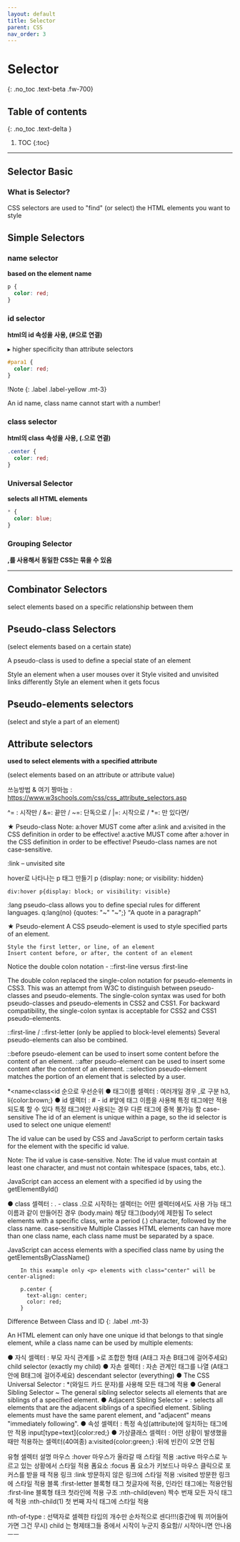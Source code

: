 ```yaml
---
layout: default
title: Selector
parent: CSS
nav_order: 3
---
```


# Selector
{: .no_toc .text-beta .fw-700}

## Table of contents
{: .no_toc .text-delta }

1. TOC
{:toc}

---

## Selector Basic

### What is Selector?

CSS selectors are used to "find" (or select) the HTML elements you want to style

## Simple Selectors

### name selector

**based on the element name**

```css
p {
  color: red;
}
```

### id selector

**html의 id 속성을 사용, (#으로 연결)**

&#9656; higher specificity than attribute selectors

```css
#para1 {
  color: red;
}
```

!Note
{: .label .label-yellow .mt-3}
<div class="code-example" markdown="1">
An id name, class name cannot start with a number!
</div>

### class selector

**html의 class 속성을 사용, (.으로 연결)**

```css
.center {
  color: red;
}
```

### Universal Selector

**selects all HTML elements**

```css
* {
  color: blue;
}
```

### Grouping Selector

**,를 사용해서 동일한 CSS는 묶을 수 있음**

---

## Combinator Selectors

select elements based on a specific relationship between them

## Pseudo-class Selectors

(select elements based on a certain state)

A pseudo-class is used to define a special state of an element

Style an element when a user mouses over it
Style visited and unvisited links differently
Style an element when it gets focus

## Pseudo-elements selectors

(select and style a part of an element)
    

## Attribute selectors 

**used to select elements with a specified attribute**

(select elements based on an attribute or attribute value)

쓰능방법 & 여기 짱마늠 : https://www.w3schools.com/css/css_attribute_selectors.asp

^= : 시작만 / &=: 끝만 / ~=: 단독으로 / |=: 시작으로 / *=: 만 있다면/ 


★ Pseudo-class
Note: a:hover MUST come after a:link and a:visited in the CSS definition in order to be effective! a:active MUST come after a:hover in the CSS definition in order to be effective! Pseudo-class names are not case-sensitive.

:link – unvisited site

hover로 나타나는 p 태그 만들기
	p {display: none; or visibility: hidden}

	div:hover p{display: block; or visibility: visible}

:lang pseudo-class allows you to define special rules for different languages.
q:lang(no) {quotes: "~" "~";}
 <q lang="no">A quote in a paragraph</q> 

★ Pseudo-element
A CSS pseudo-element is used to style specified parts of an element.

	Style the first letter, or line, of an element
	Insert content before, or after, the content of an element

Notice the double colon notation - ::first-line versus :first-line

The double colon replaced the single-colon notation for pseudo-elements in CSS3. This was an attempt from W3C to distinguish between pseudo-classes and pseudo-elements.
The single-colon syntax was used for both pseudo-classes and pseudo-elements in CSS2 and CSS1.
For backward compatibility, the single-colon syntax is acceptable for CSS2 and CSS1 pseudo-elements.

::first-line / ::first-letter (only be applied to block-level elements)
Several pseudo-elements can also be combined.

::before pseudo-element can be used to insert some content before the content of an element.
::after pseudo-element can be used to insert some content after the content of an element.
::selection pseudo-element matches the portion of an element that is selected by a user.


*<name<class<id 순으로 우선순위
● 태그이름 셀렉터 : 여러개일 경우 ,로 구분 
		h3, li{color:brown;}
● id 셀렉터 : # - id
		#앞에 태그 이름을 사용해 특정 태그에만 적용되도록 할 수 있다
		특정 태그에만 사용되는 경우 다른 태그에 중복 불가능 함
		case-sensitive
		The id of an element is unique within a page, so the id selector is used to select one unique element!


The id value can be used by CSS and JavaScript to perform certain tasks for the element with the specific id value.

Note: The id value is case-sensitive.
Note: The id value must contain at least one character, and must not contain whitespace (spaces, tabs, etc.).

JavaScript can access an element with a specified id by using the getElementById()

● class 셀렉터 : . - class
		.으로 시작하는 셀렉터는 어떤 셀렉터에서도 사용 가능
		태그 이름과 같이 만들어진 경우 (body.main) 해당 태그(body)에 제한됨 
		To select elements with a specific class, write a period (.) character, followed by the class name.
		case-sensitive
Multiple Classes
HTML elements can have more than one class name, each class name must be separated by a space.

JavaScript can access elements with a specified class name by using the getElementsByClassName()

		In this example only <p> elements with class="center" will be center-aligned: 

		p.center {
		  text-align: center;
		  color: red;
		}


Difference Between Class and ID
{: .label .mt-3}

An HTML element can only have one unique id that belongs to that single element, while a class name can be used by multiple elements:

● 자식 셀렉터 : 부모 자식 관계를 >로 조합한 형태 (A태그 자손 B태그에 걸어주세요) child selector (exactly my child)
● 자손 셀렉터 : 자손 관계인 태그를 나열 (A태그 안에 B태그에 걸어주세요) descendant selector (everything)
● The CSS Universal Selector : *(와일드 카드 문자)를 사용해 모든 태그에 적용
● General Sibling Selector ~
The general sibling selector selects all elements that are siblings of a specified element.
● Adjacent Sibling Selector + : selects all elements that are the adjacent siblings of a specified element.
Sibling elements must have the same parent element, and "adjacent" means "immediately following".
● 속성 셀렉터 : 특정 속성(attribute)에 일치하는 태그에만 적용
		input[type=text]{color:red;}
● 가상클래스 셀렉터 : 어떤 상황이 발생했을때만 적용하는 셀렉터(40여종)
		a:visited{color:green;}
		:뒤에 빈칸이 오면 안됨

유형
셀렉터
설명
마우스
:hover
마우스가 올라갈 때 스타일 적용
:active
마우스로 누르고 있는 상황에서 스타일 적용
폼요소
:focus
폼 요소가 키보드나 마우스 클릭으로 포커스를 받을 때 적용
링크
:link
방문하지 않은 링크에 스타일 적용
:visited
방문한 링크에 스타일 적용
블록
:first-letter
블록형 태그 첫글자에 적용, 인라인 태그에는 적용안됨
:first-line
블록형 태크 첫라인에 적용
구조
:nth-child(even)
짝수 번재 모든 자식 태그에 적용
:nth-child(1)
첫 번째 자식 태그에 스타일 적용


nth-of-type : 선택자로 셀렉한 타입의 개수만 순차적으로 센다!!!(중간에 뭐 끼어들어가면 그건 무시)
child 는 형제태그들 중에서 시작이 누군지 중요함// 시작아니면 안나옴 ㅡㅡ